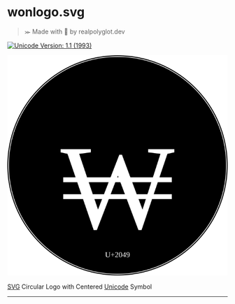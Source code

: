 # wonlogo.svg
>⪼ Made with 💜 by realpolyglot.dev

[![Unicode Version: 1.1 (1993)](https://img.shields.io/badge/Unicode%20Version-1.1%20(1993)-blue)](https://www.unicode.org/versions/Unicode1.1.0/)

![](./index.svg)

[SVG][] Circular Logo with Centered [Unicode][] Symbol

---
[SVG]: https://www.w3.org/Graphics/SVG/
[Unicode]: https://unicode-table.com/en/20A9/
